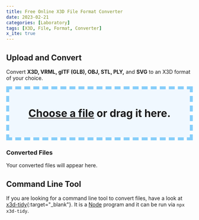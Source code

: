 ```yaml
---
title: Free Online X3D File Format Converter
date: 2023-02-21
categories: [Laboratory]
tags: [X3D, File, Format, Converter]
x_ite: true
---
```

<style>
#drop-zone {
  box-sizing: border-box;
  border: 8px dashed lightskyblue;
}

#drop-zone .center {
  padding: 3rem;
  text-align: center;
  font-size: 200%;
  font-weight: bold;
  margin: 0;
  background: aliceblue;
}

#convert-files,
#converting-files {
   display: none;
}

#drop-zone x3d-canvas,
#drop-zone input[type=file] {
  display: none;
}

#drop-zone a {
  border: none;
}

#drop-zone select {
  color: unset;
  position: relative;
  top: -6px;
}
</style>

<script defer src="https://create3000.github.io/media/laboratory/l-system/FileSaver.js-2.0.0/dist/FileSaver.min.js"></script>
<script defer>
$(() =>
{
   $("#drop-zone") .on ("dragover", event =>
   {
      event .stopPropagation ();
      event .preventDefault ();

      event .originalEvent .dataTransfer .dropEffect = "copy";
   });

   $("#drop-zone") .on ("drop", event =>
   {
      event .stopPropagation ();
      event .preventDefault ();

      read (event .originalEvent .dataTransfer .files);
   });

   $("#open-files a") .on ("click", event =>
   {
      const input = $("<input></input>")
         .attr ("type", "file")
         .appendTo ($("#open-files"));

      input .on ("change", event =>
      {
         read (event .target .files);
         input .remove ();
      });

      input .trigger ("click");
      return false;
   });

   function read (files)
   {
      read .files = [... files];

      $("#open-files") .hide ();
      $("#convert-files") .show ();
   }

   $("#convert-files a") .on ("click", event =>
   {
      $("#convert-files") .hide ();
      $("#converting-files") .show ();

      convert ($("#drop-zone select") .val (), read .files);

      return false;
   });

   const formats = {
      "XML":  ["model/x3d+xml",  ".x3d",  "toXMLString"],
      "VRML": ["model/x3d+vrml", ".x3dv", "toVRMLString"],
      "JSON": ["model/x3d+json", ".x3dj", "toJSONString"],
   };

   async function convert (encoding, files)
   {
      const [mimeType, extension, toString] = formats [encoding];

      for (const file of files)
      {
         try
         {
            const
               Browser = X3D .createBrowser () .browser,
               url     = URL .createObjectURL (file);

            Browser .endUpdate ();
            Browser .setBrowserOption ("PrimitiveQuality", "HIGH");
            Browser .setBrowserOption ("TextureQuality",   "HIGH");

            await Browser .loadURL (new X3D .MFString (url));

            Browser .currentScene .setMetaData ("converter", `${Browser .name} V${Browser .version}, ${Browser .getProviderUrl ()}`);
            Browser .currentScene .setMetaData ("converted", new Date () .toUTCString ());

            link (mimeType, file .name .replace (/\.[^.]+$/, "") + extension, Browser .currentScene [toString] ());
         }
         catch (error)
         {
            console .error (error);
         }
      }

      $("#converting-files") .hide ();
      $("#open-files") .show ();
   }

   function link (mimeType, name, x3dSyntax)
   {
      const a = $("<a></a>")
         .text (name)
         .attr ("href", "#")
         .on ("click", download .bind (null, mimeType, name, x3dSyntax));

      $("<li></li>") .append (a) .appendTo ($("#download-links"));
   }

   function download (mimeType, name, x3dSyntax)
   {
      const blob = new Blob ([x3dSyntax], { type: `${mimeType};charset=utf-8` });

      saveAs (blob, name);

      return false;
   }
});
</script>

## Upload and Convert

Convert **X3D, VRML, glTF (GLB), OBJ, STL, PLY,** and **SVG** to an X3D format of your choice.

<div id="drop-zone">
   <p id="open-files" class="center">
      <a href="#">Choose a file</a> or drag it here.
      <input type="file" />
   </p>
   <p id="convert-files" class="center">
      <a href="#">Convert file to ...</a>
      <select>
         <option value="XML" selected>X3D XML Encoding</option>
         <option value="VRML">X3D VRML Encoding</option>
         <option value="JSON">X3D JSON Encoding</option>
      </select>
   </p>
   <p id="converting-files" class="center">
      Converting files ...
   </p>
</div>

### Converted Files

Your converted files will appear here.

<ul id="download-links"></ul>

## Command Line Tool

If you are looking for a command line tool to convert files, have a look at [x3d-tidy](https://www.npmjs.com/package/x3d-tidy){:target="_blank"}. It is a [Node](https://nodejs.org/) program and it can be run via `npx x3d-tidy`.
